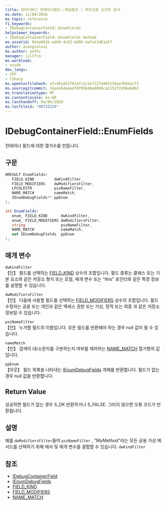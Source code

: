```yaml
---
title: 아이디버그 컨테이너필드::에넘필즈 | 마이크로 소프트 문서
ms.date: 11/04/2016
ms.topic: reference
f1_keywords:
- IDebugContainerField::EnumFields
helpviewer_keywords:
- IDebugContainerField::EnumFields method
ms.assetid: 9e5e681b-ad49-4c62-bd95-4afa11d61a57
author: acangialosi
ms.author: anthc
manager: jillfra
ms.workload:
- vssdk
dev_langs:
- CPP
- CSharp
ms.openlocfilehash: afc461d52f81afc2c2e7127a90313bea7b9dacf3
ms.sourcegitcommit: 16a4a5da4a4fd795b46a0869ca2152f2d36e6db2
ms.translationtype: MT
ms.contentlocale: ko-KR
ms.lasthandoff: 04/06/2020
ms.locfileid: "80733229"
---
```

# <a name="idebugcontainerfieldenumfields"></a>IDebugContainerField::EnumFields
컨테이너 필드에 대한 열거수를 만듭니다.

## <a name="syntax"></a>구문

```cpp
HRESULT EnumFields( 
   FIELD_KIND         dwKindFilter,
   FIELD_MODIFIERS    dwModifiersFilter,
   LPCOLESTR          pszNameFilter,
   NAME_MATCH         nameMatch,
   IEnumDebugFields** ppEnum
);
```

```csharp
int EnumFields(
   enum_ FIELD_KIND      dwKindFilter,
   enum_ FIELD_MODIFIERS dwModifiersFilter,
   string                pszNameFilter,
   NAME_MATCH            nameMatch,
   out IEnumDebugFields  ppEnum
);
```

## <a name="parameters"></a>매개 변수
`dwKindFilter`\
【인】 필드를 선택하는 [FIELD_KIND](../../../extensibility/debugger/reference/field-kind.md) 상수의 조합입니다. 필드 종류는 클래스 또는 기본 요소와 같은 저장소 형식 또는 로컬, 매개 변수 또는 "this" 포인터와 같은 특정 정보를 설명할 수 있습니다.

`dwModifiersFilter`\
【인】 다음에 사용할 필드를 선택하는 [FIELD_MODIFIERS](../../../extensibility/debugger/reference/field-modifiers.md) 상수의 조합입니다. 필드 수정자는 공용 또는 개인과 같은 액세스 권한 또는 가상, 정적 또는 최종 과 같은 저장소 정보일 수 있습니다.

`pszNameFilter`\
【인】 누거할 필드의 이름입니다. 모든 필드를 반환해야 하는 경우 null 값이 될 수 있습니다.

`nameMatch`\
【인】 검색이 대/소문자를 구분하는지 여부를 제어하는 [NAME_MATCH](../../../extensibility/debugger/reference/name-match.md) 열거형의 값입니다.

`ppEnum`\
【아웃】 필드 목록을 나타내는 [IEnumDebugFields](../../../extensibility/debugger/reference/ienumdebugfields.md) 개체를 반환합니다. 필드가 없는 경우 null 값을 반환합니다.

## <a name="return-value"></a>Return Value
 성공하면 필드가 없는 경우 S_OK 반환하거나 S_FALSE. 그러지 않으면 오류 코드가 반환됩니다.

## <a name="remarks"></a>설명
 예를 `dwModifiersFilter`들어 `pszNameFilter` , "MyMethod"라는 모든 공용 가상 메서드를 선택하기 위해 에서 및 매개 변수를 결합할 수 있습니다. `dwKindFilter`

## <a name="see-also"></a>참조
- [IDebugContainerField](../../../extensibility/debugger/reference/idebugcontainerfield.md)
- [IEnumDebugFields](../../../extensibility/debugger/reference/ienumdebugfields.md)
- [FIELD_KIND](../../../extensibility/debugger/reference/field-kind.md)
- [FIELD_MODIFIERS](../../../extensibility/debugger/reference/field-modifiers.md)
- [NAME_MATCH](../../../extensibility/debugger/reference/name-match.md)
